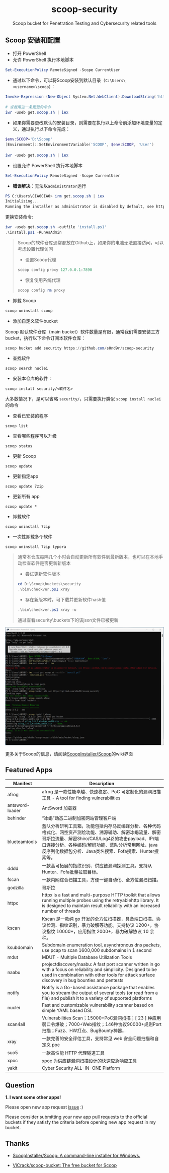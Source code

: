 <div align="center">
    <h1 align="center">scoop-security</h1>
    <p align="center">
        Scoop bucket for Penetration Testing and Cybersecurity related tools
    </p>
</div>

## Scoop 安装和配置

- 打开 PowerShell
- 允许 PowerShell 执行本地脚本

```powershell
Set-ExecutionPolicy RemoteSigned -Scope CurrentUser
```

- 通过以下命令，可以将Scoop安装到默认目录（`C:\Users\<username>\scoop`）：

```powershell
Invoke-Expression (New-Object System.Net.WebClient).DownloadString('https://get.scoop.sh')

# 或者用这一条更短的命令
iwr -useb get.scoop.sh | iex
```

- 如果你需要更改默认的安装目录，则需要在执行以上命令前添加环境变量的定义，通过执行以下命令完成：

```powershell
$env:SCOOP='D:\Scoop'
[Environment]::SetEnvironmentVariable('SCOOP', $env:SCOOP, 'User')

iwr -useb get.scoop.sh | iex
```

- 设置允许 PowerShell 执行本地脚本

```powershell
Set-ExecutionPolicy RemoteSigned -Scope CurrentUser
```

- **错误解决**：无法以`administrator`运行

```powershell
PS C:\Users\CIA0CIA0> irm get.scoop.sh | iex 
Initializing... 
Running the installer as administrator is disabled by default, see https://github.com/ScoopInstaller/Install#for-admin for details.                                                             Abort.
```

更换安装命令:

```powershell
iwr -useb get.scoop.sh -outfile 'install.ps1'
.\install.ps1 -RunAsAdmin
```

> Scoop的软件仓库通常都放在Github上，如果你的电脑无法直接访问，可以考虑设置代理访问
>
>
> - 设置Scoop代理
>
> ```powershell
> scoop config proxy 127.0.0.1:7890
> ```
> 
> - 恢复使用系统代理
> 
> ```powershell
> scoop config rm proxy
> ```



- 卸载 Scoop

```powershell
scoop uninstall scoop
```



- 添加自定义软件bucket

Scoop 默认软件仓库（main bucket）软件数量是有限，通常我们需要安装三方bucket，执行以下命令订阅本软件仓库：

```powershell
scoop bucket add security https://github.com/s0nd9r/scoop-security
```

- 查找软件

```
scoop search nuclei
```

- 安装本仓库的软件：

```
scoop install security/<软件名>
```

大多数情况下，是可以省略 `security/`，只需要执行类似 `scoop install nuclei` 的命令

- 查看已安装的程序

```
scoop list
```

- 查看哪些程序可以升级

```
scoop status
```

- 更新 Scoop

```
scoop update
```

- 更新指定app

```
scoop update 7zip
```

- 更新所有 app

```
scoop update *
```

- 卸载软件

```
scoop uninstall 7zip
```

- 一次性卸载多个软件

```
scoop uninstall 7zip typora
```



> 通常本仓库每隔几个小时会自动更新所有软件到最新版本，也可以在本地手动检查软件是否更新新版本
>
> - 尝试更新软件版本
>
> ```powershell
> cd D:\Scoop\buckets\security
> .\bin\checkver.ps1 xray
> ```
>
> - 存在新版本时，可下载并更新软件hash值
>
> ```powershell
> .\bin\checkver.ps1 xray -u
> ```
>
> 通过查看security\buckets下的该json文件已被更新



![image-20240410143212966](assets/image-20240410143212966.png)



更多关于Scoop的信息，请阅读[ScoopInstaller/Scoop](https://github.com/ScoopInstaller/Scoop)的wiki界面




## Featured Apps

| Manifest        | Description                                                  |
| --------------- | ------------------------------------------------------------ |
| afrog           | afrog 是一款性能卓越、快速稳定、PoC 可定制化的漏洞扫描工具 - A tool for finding vulnerabilities |
| antsword-loader | AntSword 加载器                                              |
| behinder        | “冰蝎”动态二进制加密网站管理客户端                           |
| blueteamtools   | 蓝队分析研判工具箱，功能包括内存马反编译分析、各种代码格式化、网空资产测绘功能、溯源辅助、解密冰蝎流量、解密哥斯拉流量、解密Shiro/CAS/Log4j2的攻击payload、IP/端口连接分析、各种编码/解码功能、蓝队分析常用网址、java反序列化数据包分析、Java类名搜索、Fofa搜索、Hunter搜索等。 |
| dddd            | 一款高可拓展的指纹识别、供应链漏洞探测工具。支持从Hunter、Fofa批量拉取目标。 |
| fscan           | 一款内网综合扫描工具，方便一键自动化、全方位漏扫扫描。       |
| godzilla        | 哥斯拉                                                       |
| httpx           | httpx is a fast and multi-purpose HTTP toolkit that allows running multiple probes using the retryablehttp library. It is designed to maintain result reliability with an increased number of threads |
| kscan           | Kscan 是一款纯 go 开发的全方位扫描器，具备端口扫描、协议检测、指纹识别，暴力破解等功能。支持协议 1200+，协议指纹 10000+，应用指纹 2000+，暴力破解协议 10 余种。 |
| ksubdomain      | Subdomain enumeration tool, asynchronous dns packets, use pcap to scan 1600,000 subdomains in 1 second |
| mdut            | MDUT - Multiple Database Utilization Tools                   |
| naabu           | projectdiscovery/naabu: A fast port scanner written in go with a focus on reliability and simplicity. Designed to be used in combination with other tools for attack surface discovery in bug bounties and pentests |
| notify          | Notify is a Go-based assistance package that enables you to stream the output of several tools (or read from a file) and publish it to a variety of supported platforms |
| nuclei          | Fast and customizable vulnerability scanner based on simple YAML based DSL |
| scan4all        | Vulnerabilities Scan；15000+PoC漏洞扫描；[ 23 ] 种应用弱口令爆破；7000+Web指纹；146种协议90000+规则Port扫描；Fuzz、HW打点、BugBounty神器... |
| xray            | 一款完善的安全评估工具，支持常见 web 安全问题扫描和自定义 poc |
| suo5            | 一款高性能 HTTP 代理隧道工具                                 |
| xpoc            | xpoc 为供应链漏洞扫描设计的快速应急响应工具                  |
| yakit           | Cyber Security ALL-IN-ONE Platform                           |



## Question
**1. I want some other apps!**

Please open new app request [issue](https://github.com/s0nd9r/scoop-security/issues) :)

Please consider submitting your new app pull requests to the official buckets if
they satisfy the criteria before opening new app request in my bucket.



## Thanks
- [ScoopInstaller/Scoop: A command-line installer for Windows.](https://github.com/ScoopInstaller/Scoop)

- [ViCrack/scoop-bucket: The free bucket for Scoop](https://github.com/ViCrack/scoop-bucket)

